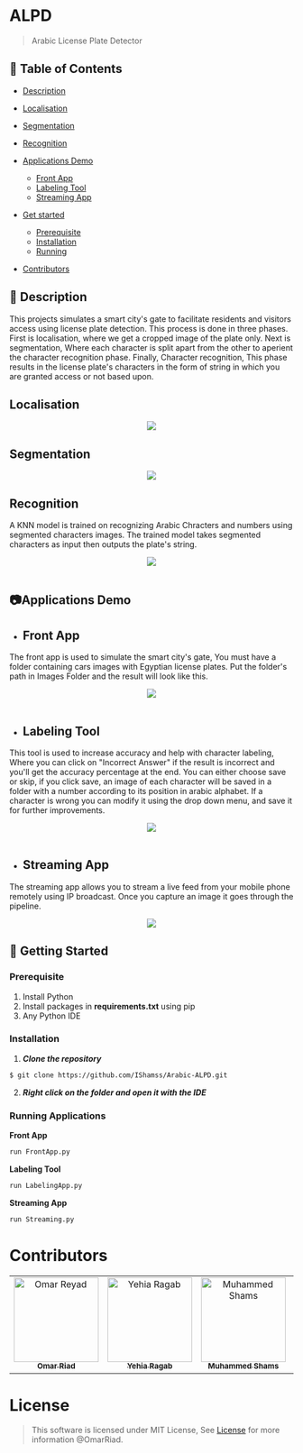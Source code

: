 # ALPD
> Arabic License Plate Detector
## 📝 Table of Contents

- [Description](#-description)
- [Localisation](#localisation)
- [Segmentation](#segmentation)
- [Recognition](#Recognition)
- [Applications Demo](#📷applications-demo-hr)
    - [Front App](#front-app)
    - [Labeling Tool](#labeling-tool)
    - [Streaming App](#streaming-app)

- [Get started](#-getting-started)
  - [Prerequisite](#prerequisite)
  - [Installation](#installation)
  - [Running](#running-applications)
- [Contributors](#contributors)

##  📙 Description 


This projects simulates a smart city's gate to facilitate residents and visitors access using license plate detection. This process is done in three phases. First is localisation, where we get a cropped image of the plate only. Next is segmentation, Where each character is split apart from the other to aperient the character recognition phase. Finally, Character recognition, This phase results in the license plate's characters in the form of string in which you are granted access or not based upon.

## Localisation

<p align="center">
  <img src="./media/locate.png">

## Segmentation

<p align="center">
  <img src="./media/segment.jpg">

## Recognition
A KNN model is trained on recognizing Arabic Chracters and numbers using segmented characters images. The trained model takes segmented characters as input then outputs the plate's string.
<p align="center">
  <img src="./media/rec.PNG">
  <br><br>

## 📷Applications Demo
- ## Front App
The front app is used to simulate the smart city's gate, You must have a folder containing cars images with Egyptian license plates. Put the folder's path in Images Folder and the result will look like this. 
<p align="center">
  <img src="./media/front.jpeg">
  <br><br>

- ## Labeling Tool
This tool is used to increase accuracy and help with character labeling, Where you can click on "Incorrect Answer" if the result is incorrect and you'll get the accuracy percentage at the end. You can either choose save or skip, if you click save, an image of each character will be saved in a folder with a number according to its position in arabic alphabet. If a character is wrong you can modify it using the drop down menu, and save it for further improvements.

<p align="center">
  <img src="./media/Label.jpeg">
  <br><br>

- ## Streaming App
The streaming app  allows you to stream a live feed from your mobile phone remotely using IP broadcast. Once you capture an image it goes through the pipeline.

<p align="center">

  <img src="./media/stream.gif">


## 🏁 Getting Started
### Prerequisite 

1. Install Python
2. Install packages in **requirements.txt** using pip
3. Any Python IDE 

### Installation 

1. **_Clone the repository_**

```sh
$ git clone https://github.com/IShamss/Arabic-ALPD.git
```

2. **_Right click on the folder and open it with the IDE_**

### Running Applications

**Front App**

```sh
run FrontApp.py
```
**Labeling Tool**

```sh
run LabelingApp.py
```
**Streaming App**

```sh
run Streaming.py
```

# Contributors

<table>
  <tr>
    <td align="center">
    <a href="https://github.ibm.com/Omar-Ahmed1" target="_black">
    <img src="https://avatars.github.ibm.com/u/368413?s=460" width="150px;" alt="Omar Reyad"/>
    <br />
    <sub><b>Omar Riad</b></sub></a>
    </td>
    <td align="center">
    <a href="https://github.ibm.com/Yehia-Ragab" target="_black">
    <img src="https://avatars.github.ibm.com/u/406749?s=460" width="150px;" alt="Yehia Ragab"/>
    <br />
    <sub><b>Yehia Ragab</b></sub></a>
    </td>
    <td align="center">
    <a href="https://github.ibm.com/Mohamed-Shams" target="_black">
    <img src="https://avatars.github.ibm.com/u/407102?s=460" width="150px;" alt="Muhammed Shams"/>
    <br />
    <sub><b>Muhammed Shams</b></sub></a>
    </td>
    <td align="center">
    <a href="https://github.ibm.com/Ziad-Muhammed" target="_black">
    <img src="https://avatars.github.ibm.com/u/406748?s=460&u=2c39d4781105767020864b2e7687300c9fb96dd4" width="150px;" alt="Ziad Sherif"/>
    <br />
    <sub><b>Ziad Sherif</b></sub></a>
    </td>
    <td align="center">
    <a href="https://github.ibm.com/Ahmed-Ashraf" target="_black">
    <img src="https://avatars.github.ibm.com/u/407338?s=460" width="150px;" alt="Ahmed Ashraf"/>
    <br />
    <sub><b>Ahmed Ashraf</b></sub></a>
    </td>
 <td align="center">
    <a href="https://github.ibm.com/Ziad-Khaled" target="_black">
    <img src="https://avatars.github.ibm.com/u/407341?s=460" width="150px;" alt="Ziad Khaled"/>
    <br />
    <sub><b>Ziad Khaled</b></sub></a>
    </td>
    
  </tr>
 </table>

# License

> This software is licensed under MIT License, See [License]() for more information @OmarRiad.



